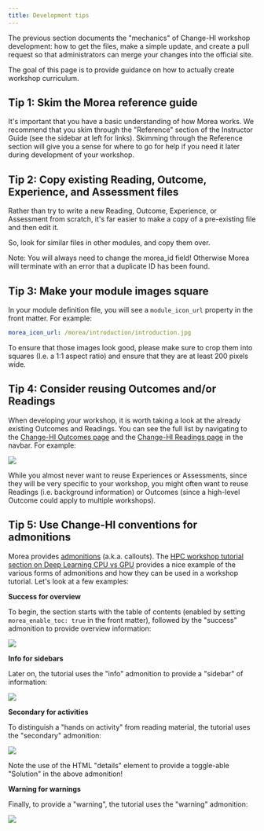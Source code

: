 ```yaml
---
title: Development tips
---
```


The previous section documents the "mechanics" of Change-HI workshop development: how to get the files, make a simple update, and create a pull request so that administrators can merge your changes into the official site. 

The goal of this page is to provide guidance on how to actually create workshop curriculum. 

## Tip 1: Skim the Morea reference guide

It's important that you have a basic understanding of how Morea works.  We recommend that you skim through the "Reference" section of the Instructor Guide (see the sidebar at left for links). Skimming through the Reference section will give you a sense for where to go for help if you need it later during development of your workshop.

## Tip 2: Copy existing Reading, Outcome, Experience, and Assessment files

Rather than try to write a new Reading, Outcome, Experience, or Assessment from scratch, it's far easier to make a copy of a pre-existing file and then edit it. 

So, look for similar files in other modules, and copy them over.

Note: You will always need to change the morea_id field!  Otherwise Morea will terminate with an error that a duplicate ID has been found.


## Tip 3: Make your module images square

In your module definition file, you will see a `module_icon_url` property in the front matter. For example:

```yaml
morea_icon_url: /morea/introduction/introduction.jpg
```

To ensure that those images look good, please make sure to crop them into squares (I.e. a 1:1 aspect ratio) and ensure that they are at least 200 pixels wide. 

## Tip 4: Consider reusing Outcomes and/or Readings

When developing your workshop, it is worth taking a look at the already existing Outcomes and Readings. You can see the full list by navigating to the [Change-HI Outcomes page](https://change-hi.github.io/outcomes/) and the [Change-HI Readings page](https://change-hi.github.io/readings/) in the navbar. For example:

![](/img/change-hi/change-hi-readings-page.png)

While you almost never want to reuse Experiences or Assessments, since they will be very specific to your workshop, you might often want to reuse Readings (i.e. background information) or Outcomes (since a high-level Outcome could apply to multiple workshops). 

## Tip 5: Use Change-HI conventions for admonitions

Morea provides [admonitions](../instructors/admonitions) (a.k.a. callouts). The [HPC workshop tutorial section on Deep Learning CPU vs GPU](https://change-hi.github.io/morea/hpc/experience-hpc-deep-learning.html) provides a nice example of the various forms of admonitions and how they can be used in a workshop tutorial. Let's look at a few examples:

**Success for overview**

To begin, the section starts with the table of contents (enabled by setting `morea_enable_toc: true` in the front matter), followed by the "success" admonition to provide overview information:

![](/img/change-hi/admonition-overview.png)

**Info for sidebars**

Later on, the tutorial uses the "info" admonition to provide a "sidebar" of information:

![](/img/change-hi/admonition-info.png)

**Secondary for activities**

To distinguish a "hands on activity" from reading material, the tutorial uses the "secondary" admonition:

![](/img/change-hi/admonition-secondary.png)

Note the use of the HTML "details" element to provide a toggle-able "Solution" in the above admonition!

**Warning for warnings**

Finally, to provide a "warning", the tutorial uses the "warning" admonition:

![](/img/change-hi/admonition-warning.png)
